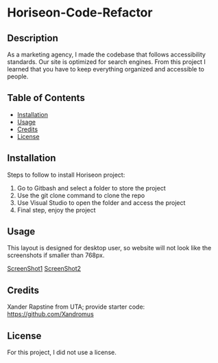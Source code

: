 # Horiseon-Code-Refactor

## Description

As a marketing agency, I made the codebase that follows accessibility standards.
Our site is optimized for search engines.
From this project I learned that you have to keep everything organized and accessible to people. 

## Table of Contents

- [Installation](#installation)
- [Usage](#usage)
- [Credits](#credits)
- [License](#license)

## Installation

Steps to follow to install Horiseon project:
1. Go to Gitbash and select a folder to store the project
2. Use the git clone command to clone the repo
3. Use Visual Studio to open the folder and access the project
4. Final step, enjoy the project

## Usage

This layout is designed for desktop user, so website will not look like the screenshots if smaller than 768px.

[ScreenShot1](image-for-readme/Screenshot.png)
[ScreenShot2](image-for-readme/Screenshot0.png)


## Credits

Xander Rapstine from UTA; provide starter code: https://github.com/Xandromus

## License

For this project, I did not use a license.
